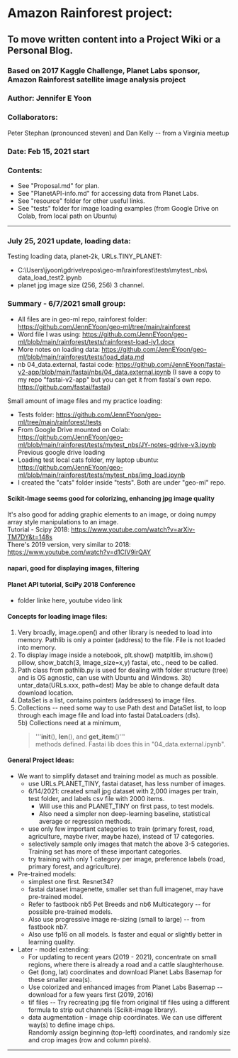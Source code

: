 # Amazon Rainforest project:   

## To move written content into a Project Wiki or a Personal Blog.  

### Based on 2017 Kaggle Challenge, Planet Labs sponsor, Amazon Rainforest satellite image analysis project

### Author: Jennifer E Yoon  

### Collaborators:  
Peter Stephan (pronounced steven) and Dan Kelly -- from a Virginia meetup

### Date: Feb 15, 2021 start  

### Contents: 
 * See "Proposal.md" for plan.    
 * See "PlanetAPI-info.md" for accessing data from Planet Labs. 
 * See "resource" folder for other useful links.  
 * See "tests" folder for image loading examples (from Google Drive on Colab, from local path on Ubuntu)  

---  

### July 25, 2021 update, loading data:  

 Testing loading data, planet-2k, URLs.TINY_PLANET:  
  * C:\Users\jyoon\gdrive\repos\geo-ml\rainforest\tests\mytest_nbs\ 
      data_load_test2.ipynb
  * planet jpg image size (256, 256) 3 channel.  

### Summary - 6/7/2021 small group:  

 * All files are in geo-ml repo, rainforest folder:  https://github.com/JennEYoon/geo-ml/tree/main/rainforest 
 * Word file I was using:  https://github.com/JennEYoon/geo-ml/blob/main/rainforest/tests/rainforest-load-jy1.docx 
 * More notes on loading data: https://github.com/JennEYoon/geo-ml/blob/main/rainforest/tests/load_data.md 
 * nb 04_data.external, fastai code:  https://github.com/JennEYoon/fastai-v2-app/blob/main/fastai/nbs/04_data.external.ipynb 
     (I save a copy to my repo "fastai-v2-app" but you can get it from fastai's own repo.  https://github.com/fastai/fastai)

Small amount of image files and my practice loading:
 * Tests folder:  https://github.com/JennEYoon/geo-ml/tree/main/rainforest/tests
 * From Google Drive mounted on Colab:  https://github.com/JennEYoon/geo-ml/blob/main/rainforest/tests/mytest_nbs/JY-notes-gdrive-v3.ipynb
      Previous google drive loading
 * Loading test local cats folder, my laptop ubuntu:  https://github.com/JennEYoon/geo-ml/blob/main/rainforest/tests/mytest_nbs/img_load.ipynb 
 * I created the "cats" folder inside "tests".  Both are under "geo-ml" repo.     

#### Scikit-Image seems good for colorizing, enhancing jpg image quality   
It's also good for adding graphic elements to an image, or doing numpy array style manipulations to an image.   
Tutorial - Scipy 2018:  https://www.youtube.com/watch?v=arXiv-TM7DY&t=148s  
There's 2019 version, very similar to 2018:  https://www.youtube.com/watch?v=d1CIV9irQAY  

#### napari, good for displaying images, filtering   

#### Planet API tutorial, SciPy 2018 Conference  

 * folder linke here, youtube video link  


#### Concepts for loading image files: 
1) Very broadly, image.open() and other library is needed to load into memory.  Pathlib is only a pointer (address) to the file.  File is not loaded into memory.  
2) To display image inside a notebook, plt.show() matpltlib, im.show() pillow, show_batch(3, Image_size=x,y) fastai, etc., need to be called.  
3) Path class from pathlib.py is used for dealing with folder structure (tree) and is OS agnostic, can use with Ubuntu and Windows. 
3b) untar_data(URLs.xxx, path=dest)  May be able to change default data download location.  
4) DataSet is a list, contains pointers (addresses) to image files.  
5) Collections -- need some way to use Path dest and DataSet list, to loop through each image file and load into fastai DataLoaders (dls).  
5b) Collections need at a minimum, 
    > '''__init__(), __len__(), and __get_item__()'''   
    > methods defined.  Fastai lib does this in "04_data.external.ipynb".  

#### General Project Ideas:  
  * We want to simplify dataset and training model as much as possible.  
    - use URLs.PLANET_TINY, fastai dataset, has less number of images.  
    - 6/14/2021: created small jpg dataset with 2,000 images per train, test folder, and labels csv file with 2000 items. 
       * Will use this and PLANET_TINY on first pass, to test models.  
       * Also need a simpler non deep-learning baseline, statistical average or regression methods.  
    - use only few important categories to train (primary forest, road, agriculture, maybe river, maybe haze), instead of 17 categories.  
    - selectively sample only images that match the above 3-5 categories.  Training set has more of these important categories.
    - try training with only 1 category per image, preference labels (road, primary forest, and agriculture).
  * Pre-trained models:  
    - simplest one first. Resnet34?  
    - fastai dataset imagenette, smaller set than full imagenet, may have pre-trained model.  
    - Refer to fastbook nb5 Pet Breeds and nb6 Multicategory -- for possible pre-trained models.  
    - Also use progressive image re-sizing (small to large) -- from fastbook nb7.  
    - Also use fp16 on all models. Is faster and equal or slightly better in learning quality.  
  * Later - model extending:  
    - For updating to recent years (2019 - 2021), concentrate on small regions, where there is already a road and a cattle slaughterhouse.  
    - Get (long, lat) coordinates and download Planet Labs Basemap for these smaller area(s).
    - Use colorized and enhanced images from Planet Labs Basemap -- download for a few years first (2019, 2016)
    - tif files -- Try recreating jpg file from original tif files using a different formula to strip out channels (Scikit-image library).  
    - data augmentation - image chip coordinates. We can use different way(s) to define image chips.  
      Randomly assign beginning (top-left) coordinates, and randomly size and crop images (row and column pixels). 

---  

